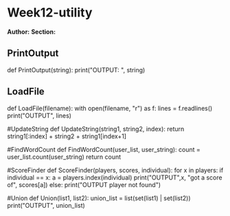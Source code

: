 # Week12-utility
**Author:** <Liz Holter>
**Section:** <Section B>

# PrintOutput
def PrintOutput(string):
    print("OUTPUT: ", string)
	
# LoadFile
def LoadFile(filename):
    with open(filename, "r") as f:
        lines = f.readlines()
        print("OUTPUT", lines)
		
#UpdateString
def UpdateString(string1, string2, index):
    return string1[:index] + string2 + string1[index+1]
	
#FindWordCount 
def FindWordCount(user_list, user_string):
    count = user_list.count(user_string)
    return count
	
#ScoreFinder 
def ScoreFinder(players, scores, individual):
    for x in players:
        if individual == x:
            a = players.index(individual)
            print("OUTPUT",x, "got a score of", scores[a])
    else:
        print("OUTPUT player not found")
		
#Union 
def Union(list1, list2):
    union_list = list(set(list1) | set(list2))
    print("OUTPUT", union_list)
